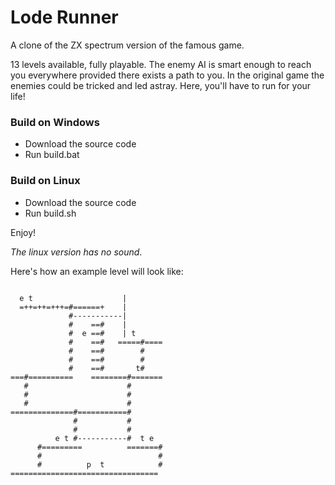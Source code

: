 # Lode Runner

A clone of the ZX spectrum version of the famous game.

13 levels available, fully playable.
The enemy AI is smart enough to reach you everywhere provided there exists a path to you.
In the original game the enemies could be tricked and led astray. Here, you'll have to run for your life!

### Build on Windows
- Download the source code
- Run build.bat

### Build on Linux
- Download the source code
- Run build.sh

Enjoy!

*The linux version has no sound*.

Here's how an example level will look like:

```

  e t                    |
  =++=++=+++=#======+    |
             #-----------|
             #    ==#    |
             #  e ==#    | t
             #    ==#   =====#====
             #    ==#        #
             #    ==#        #
             #    ==#       t#
===#==========    ========#=======
   #                      #
   #                      #
   #                      #
==============#===========#
              #           #
              #           #
          e t #-----------#  t e
      #=========          =======#
      #                          #
      #          p  t            #
=================================
```
